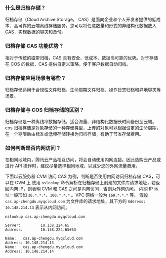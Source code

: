 ### 什么是归档存储？
归档存储（Cloud Archive Storage， CAS）是面向企业和个人开发者提供的低成本、高可靠的云端离线存储服务。您可以将任意数量和形式的非结构化数据放入 CAS，实现数据的容灾和备份。


### 归档存储 CAS 功能优势？
相对于传统的磁带归档，CAS 具有安全、低成本、数据高可靠的优势。对于存储在 COS 的数据，CAS 提供自定义策略，便于客户数据自动归档。

### 归档存储应用场景有哪些？
归档存储适用于合规性文件归档、生命周期文件归档、操作日志归档和异地容灾等场景。


### 归档存储与 COS 归档存储的区别？
归档存储是一种离线冷数据存储，适合海量、非结构化数据长时间备份至云端。cos 归档存储是对象存储的一种存储类型，上传的对象可以根据设定的生命周期，在一个期限后由标准或低频存储转换为归档存储，有助于节省存储费用。



### 如何判断是否内网访问？
在相同地域内，腾讯云产品相互访问，将会自动使用内网连接。因此选购云产品或进行 API 操作时，建议尽量选择相同地域，以减少您的外网流量费用。

下面以云服务器 CVM 访问 CAS 为例，判断是否使用内网访问归档存储 CAS，可以在 CVM 上 使用 `nslookup` 命令解析在归档存储上创建的文件库请求地址，若返回内网 IP，则表明 CVM 和 CAS 之间是内网访问，否则为外网访问。
内网 IP 地址一般形如 `10.*.*.*`、`100.*.*.*` 。VPC 网络一般为 `169.*.*.*` 等。
假设 `cas.ap-chengdu.myqcloud.com` 为文件库的请求地址，其下方的 `Address: 10.148.214.13` 表示从内网访问。

```
nslookup cas.ap-chengdu.myqcloud.com

Server:         10.138.224.65
Address:        10.138.224.65#53

Name:   cas.ap-chengdu.myqcloud.com
Address: 10.148.214.13
Name:   cas.ap-chengdu.myqcloud.com
Address: 10.148.214.14
```
